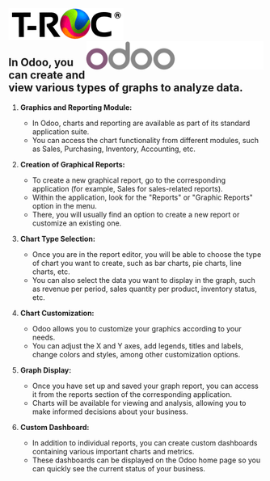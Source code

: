 ![logo_troc](troc.gif) <img src='odoo_logo.svg' width='350' style="float: right;">
<br>

## In Odoo, you can create and view various types of graphs to analyze data.

1. **Graphics and Reporting Module:**
    - In Odoo, charts and reporting are available as part of its standard application suite.
    - You can access the chart functionality from different modules, such as Sales, Purchasing, Inventory, Accounting, etc.

2. **Creation of Graphical Reports:**
    - To create a new graphical report, go to the corresponding application (for example, Sales for sales-related reports).
    - Within the application, look for the "Reports" or "Graphic Reports" option in the menu.
    - There, you will usually find an option to create a new report or customize an existing one.

3. **Chart Type Selection:**
    - Once you are in the report editor, you will be able to choose the type of chart you want to create, such as bar charts, pie charts, line charts, etc.
    - You can also select the data you want to display in the graph, such as revenue per period, sales quantity per product, inventory status, etc.

4. **Chart Customization:**
    - Odoo allows you to customize your graphics according to your needs.
    - You can adjust the X and Y axes, add legends, titles and labels, change colors and styles, among other customization options.

5. **Graph Display:**
    - Once you have set up and saved your graph report, you can access it from the reports section of the corresponding application.
    - Charts will be available for viewing and analysis, allowing you to make informed decisions about your business.

6. **Custom Dashboard:**
    - In addition to individual reports, you can create custom dashboards containing various important charts and metrics.
    - These dashboards can be displayed on the Odoo home page so you can quickly see the current status of your business.